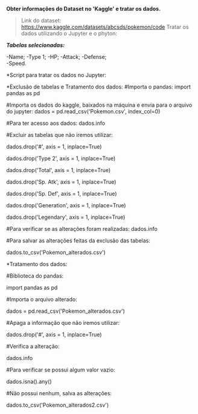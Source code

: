 **Obter informações do Dataset no 'Kaggle' e tratar os dados.**

>Link do dataset: https://www.kaggle.com/datasets/abcsds/pokemon/code
>Tratar os dados utilizando o Jupyter e o phyton:

***Tabelas selecionadas:***

-Name;
-Type 1;
-HP;
-Attack;
-Defense;  
-Speed.

*Script para tratar os dados no Jupyter:

*Exclusão de tabelas e Tratamento dos dados:
#Importa o pandas:
import pandas as pd

#Importa os dados do kaggle, baixados na máquina e envia para o arquivo do jupyter:
dados = pd.read_csv('Pokemon.csv', index_col=0)

#Para ter acesso aos dados:
dados.info

#Excluir as tabelas que não iremos utilizar:

dados.drop('#', axis = 1, inplace=True)

dados.drop('Type 2', axis = 1, inplace=True)

dados.drop('Total', axis = 1, inplace=True)

dados.drop('Sp. Atk', axis = 1, inplace=True)

dados.drop('Sp. Def', axis = 1, inplace=True)

dados.drop('Generation', axis = 1, inplace=True)

dados.drop('Legendary', axis = 1, inplace=True)

#Para verificar se as alterações foram realizadas:
dados.info

#Para salvar as alterações feitas da exclusão das tabelas:

dados.to_csv('Pokemon_alterados.csv')

*Tratamento dos dados:

#Biblioteca do pandas:

import pandas as pd

#Importa o arquivo alterado:

dados = pd.read_csv('Pokemon_alterados.csv')

#Apaga a informação que não iremos utilizar:

dados.drop('#', axis = 1, inplace=True)

#Verifica a alteração:

dados.info

#Para verificar se possui algum valor vazio:

dados.isna().any()

#Não possui nenhum, salva as alterações:

dados.to_csv('Pokemon_alterados2.csv')



